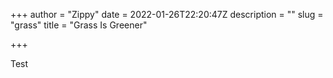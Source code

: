 +++
author = "Zippy"
date = 2022-01-26T22:20:47Z
description = ""
slug = "grass"
title = "Grass Is Greener"

+++

Test
